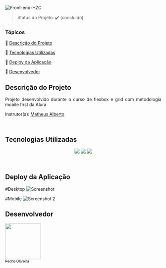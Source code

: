 ![Front-end-HZC](https://user-images.githubusercontent.com/117683583/225099634-01de54ca-a36a-4b13-8c53-fb8e03c542b9.png)
<br>
> Status do Projeto: :heavy_check_mark: (concluido)

### Tópicos 

:small_blue_diamond: [Descrição do Projeto](#descrição-do-projeto)

:small_blue_diamond: [Tecnologias Utilizadas](#tecnologias-utilizadas)

:small_blue_diamond: [Deploy da Aplicação](#deploy-da-aplicação)

:small_blue_diamond: [Desenvolvedor](#desenvolvedor)

## Descrição do Projeto

<p align="justify">
  Projeto desenvolvido durante o curso de flexbox e grid com metodologia mobile first da Alura.
  
  Instrutor(a): [Matheus Alberto](https://github.com/ikyrie)
</p>
<br>

## Tecnologias Utilizadas

<p align="center">
  <img src="https://img.shields.io/badge/HTML5-E34F26?style=for-the-badge&logo=html5&logoColor=white">
  <img src="https://img.shields.io/badge/CSS3-1572B6?style=for-the-badge&logo=css3&logoColor=white">
  <img src="https://img.shields.io/badge/JavaScript-323330?style=for-the-badge&logo=javascript&logoColor=F7DF1E">
</p>
<br>

## Deploy da Aplicação

#Desktop
![Screenshot](https://github.com/pedrofillipes/alura-hzc/assets/117683583/4376246d-8f5f-4921-9f3c-014158268fbb)

#Mobile
![Screenshot 2](https://github.com/pedrofillipes/alura-hzc/assets/117683583/fd0f0d5e-20bb-4125-8b50-e6f46466f88f)

## Desenvolvedor

[<img src="https://avatars.githubusercontent.com/u/117683583?s=400&u=a7f42af702bd8c10f87f21347a0c0530fe083b8e&v=4" width=115><br><sub>  Pedro Oliveira</sub>](https://github.com/pedrofillipes)
